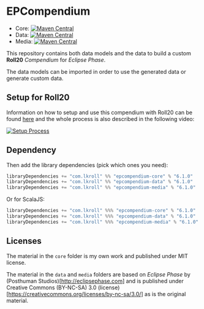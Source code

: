 # EPCompendium

- Core: [![Maven Central](https://img.shields.io/maven-central/v/com.lkroll/epcompendium-core_2.13)](https://search.maven.org/artifact/com.lkroll/epcompendium-core_2.13)
- Data: [![Maven Central](https://img.shields.io/maven-central/v/com.lkroll/epcompendium-data_2.13)](https://search.maven.org/artifact/com.lkroll/epcompendium-data_2.13)
- Media: [![Maven Central](https://img.shields.io/maven-central/v/com.lkroll/epcompendium-media_2.13)](https://search.maven.org/artifact/com.lkroll/epcompendium-media_2.13)


This repository contains both data models and the data to build a custom **Roll20** *Compendium* for *Eclipse Phase*.

The data models can be imported in order to use the generated data or generate custom data.

## Setup for Roll20

Information on how to setup and use this compendium with Roll20 can be found [here](https://github.com/Bathtor/EPSheet/blob/master/script/README.md) and the whole process is also described in the following video:

[![Setup Process](https://img.youtube.com/vi/tnlJzZd1yF0/0.jpg)](https://www.youtube.com/watch?v=tnlJzZd1yF0)

## Dependency

Then add the library dependencies (pick which ones you need):
```scala
libraryDependencies += "com.lkroll" %% "epcompendium-core" % "6.1.0"
libraryDependencies += "com.lkroll" %% "epcompendium-data" % "6.1.0"
libraryDependencies += "com.lkroll" %% "epcompendium-media" % "6.1.0"
```
Or for ScalaJS:
```scala
libraryDependencies += "com.lkroll" %%% "epcompendium-core" % "6.1.0"
libraryDependencies += "com.lkroll" %%% "epcompendium-data" % "6.1.0"
libraryDependencies += "com.lkroll" %%% "epcompendium-media" % "6.1.0"
```

## Licenses
The material in the `core` folder is my own work and published under MIT license.

The material in the `data` and `media` folders are based on *Eclipse Phase* by (Posthuman Studios)[http://eclipsephase.com] and is published under Creative Commons (BY-NC-SA) 3.0 (license)[https://creativecommons.org/licenses/by-nc-sa/3.0/] as is the original material.
